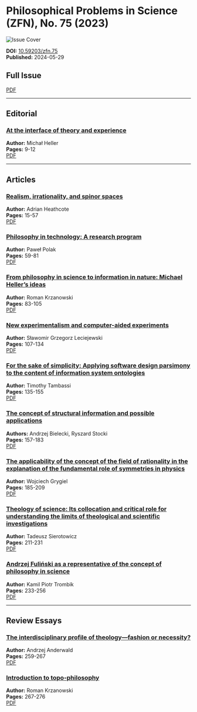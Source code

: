 # Philosophical Problems in Science (ZFN), No. 75 (2023)

![Issue Cover](https://zfn.edu.pl/public/journals/1/cover_issue_41_en_US.png)

**DOI:** [10.59203/zfn.75](https://doi.org/10.59203/zfn.75)  
**Published:** 2024-05-29  

## Full Issue
[PDF](https://zfn.edu.pl/index.php/zfn/issue/view/41/57)

---

## Editorial
### [At the interface of theory and experience](https://zfn.edu.pl/index.php/zfn/article/view/698)  
**Author:** Michał Heller  
**Pages:** 9-12  
[PDF](https://zfn.edu.pl/index.php/zfn/article/view/698/587)

---

## Articles
### [Realism, irrationality, and spinor spaces](https://zfn.edu.pl/index.php/zfn/article/view/612)  
**Author:** Adrian Heathcote  
**Pages:** 15-57  
[PDF](https://zfn.edu.pl/index.php/zfn/article/view/612/588)

### [Philosophy in technology: A research program](https://zfn.edu.pl/index.php/zfn/article/view/682)  
**Author:** Paweł Polak  
**Pages:** 59-81  
[PDF](https://zfn.edu.pl/index.php/zfn/article/view/682/589)

### [From philosophy in science to information in nature: Michael Heller’s ideas](https://zfn.edu.pl/index.php/zfn/article/view/680)  
**Author:** Roman Krzanowski  
**Pages:** 83-105  
[PDF](https://zfn.edu.pl/index.php/zfn/article/view/680/590)

### [New experimentalism and computer-aided experiments](https://zfn.edu.pl/index.php/zfn/article/view/641)  
**Author:** Sławomir Grzegorz Leciejewski  
**Pages:** 107-134  
[PDF](https://zfn.edu.pl/index.php/zfn/article/view/641/591)

### [For the sake of simplicity: Applying software design parsimony to the content of information system ontologies](https://zfn.edu.pl/index.php/zfn/article/view/635)  
**Author:** Timothy Tambassi  
**Pages:** 135-155  
[PDF](https://zfn.edu.pl/index.php/zfn/article/view/635/592)

### [The concept of structural information and possible applications](https://zfn.edu.pl/index.php/zfn/article/view/654)  
**Authors:** Andrzej Bielecki, Ryszard Stocki  
**Pages:** 157-183  
[PDF](https://zfn.edu.pl/index.php/zfn/article/view/654/593)

### [The applicability of the concept of the field of rationality in the explanation of the fundamental role of symmetries in physics](https://zfn.edu.pl/index.php/zfn/article/view/640)  
**Author:** Wojciech Grygiel  
**Pages:** 185-209  
[PDF](https://zfn.edu.pl/index.php/zfn/article/view/640/594)

### [Theology of science: Its collocation and critical role for understanding the limits of theological and scientific investigations](https://zfn.edu.pl/index.php/zfn/article/view/637)  
**Author:** Tadeusz Sierotowicz  
**Pages:** 211-231  
[PDF](https://zfn.edu.pl/index.php/zfn/article/view/637/595)

### [Andrzej Fuliński as a representative of the concept of philosophy in science](https://zfn.edu.pl/index.php/zfn/article/view/646)  
**Author:** Kamil Piotr Trombik  
**Pages:** 233-256  
[PDF](https://zfn.edu.pl/index.php/zfn/article/view/646/596)

---

## Review Essays
### [The interdisciplinary profile of theology—fashion or necessity?](https://zfn.edu.pl/index.php/zfn/article/view/684)  
**Author:** Andrzej Anderwald  
**Pages:** 259-267  
[PDF](https://zfn.edu.pl/index.php/zfn/article/view/684/597)

### [Introduction to topo-philosophy](https://zfn.edu.pl/index.php/zfn/article/view/645)  
**Author:** Roman Krzanowski  
**Pages:** 267-276  
[PDF](https://zfn.edu.pl/index.php/zfn/article/view/645/598)
